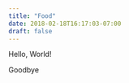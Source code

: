 ```yaml
---
title: "Food"
date: 2018-02-18T16:17:03-07:00
draft: false
---
```



Hello, World!

<!--more-->
Goodbye